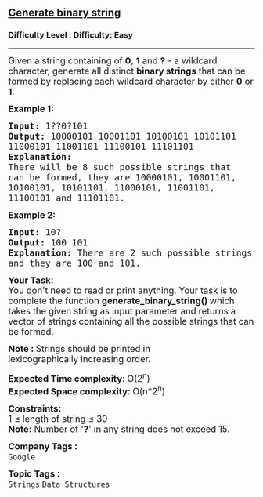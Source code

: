 <h2><a href="https://www.geeksforgeeks.org/problems/generate-binary-string3642/1?page=8&company=Google&sortBy=submissions">Generate binary string</a></h2><h3>Difficulty Level : Difficulty: Easy</h3><hr><div class="problems_problem_content__Xm_eO"><p><span style="font-size: 18px;">Given a string containing of <strong>0</strong>, <strong>1</strong> and <strong>?</strong> - a wildcard character, generate all distinct&nbsp;<strong>binary strings</strong> that can be formed by replacing each wildcard character by either <strong>0</strong> or <strong>1</strong>.</span></p>
<p><span style="font-size: 18px;"><strong>Example 1:</strong></span></p>
<pre><span style="font-size: 18px;"><strong>Input: </strong>1??0?101
<strong>Output: </strong>10000101 10001101 10100101 10101101 
11000101 11001101 11100101 11101101
<strong>Explanation:
</strong>There will be 8 such possible strings that 
can be formed, they are 10000101, 10001101, 
10100101, 10101101, 11000101, 11001101, 
11100101 and 11101101.
</span></pre>
<p><span style="font-size: 18px;"><strong>Example 2:</strong></span></p>
<pre><span style="font-size: 18px;"><strong>Input: </strong>10?</span>
<strong><span style="font-size: 18px;">Output: </span></strong><span style="font-size: 18px;">100 101</span>
<span style="font-size: 18px;"><strong>Explanation: </strong>There are 2 such possible strings
and they are 100 and 101.</span>
</pre>
<p><strong><span style="font-size: 18px;">Your Task:</span></strong><br><span style="font-size: 18px;">You don't need to read or print anything. Your task is to complete the function&nbsp;<strong>generate_binary_string()&nbsp;</strong>which takes the given string as input parameter and returns a vector of strings containing all the possible strings that can be formed.</span></p>
<p><span style="font-size: 18px;"><strong>Note :&nbsp;</strong>Strings should be printed in lexicographically&nbsp;increasing order.</span></p>
<p><span style="font-size: 18px;"><strong>Expected Time complexity: </strong>O(2<sup>n</sup>)</span><br><span style="font-size: 18px;"><strong>Expected Space complexity:&nbsp;</strong>O(n*2<sup>n</sup>)</span></p>
<p><span style="font-size: 18px;"><strong>Constraints:</strong><br>1 ≤&nbsp;length of string ≤ 30</span><br><span style="font-size: 18px;"><strong>Note:</strong>&nbsp;Number of '<strong>?</strong>' in&nbsp;any&nbsp;string does not exceed 15.</span></p></div><p><span style=font-size:18px><strong>Company Tags : </strong><br><code>Google</code>&nbsp;<br><p><span style=font-size:18px><strong>Topic Tags : </strong><br><code>Strings</code>&nbsp;<code>Data Structures</code>&nbsp;
